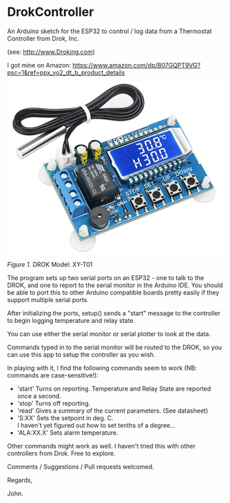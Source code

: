 # DrokController
An Arduino sketch for the ESP32  to control / log data from a Thermostat Controller from Drok, Inc.

(see: http://www.Droking.com)
  
I got mine on Amazon: 
https://www.amazon.com/dp/B07GQPT9VG?psc=1&ref=ppx_yo2_dt_b_product_details

![Drok Controller](./doc/drok1.jpg)

*Figure 1.* DROK Model: XY-T01

The program sets up two serial ports on an ESP32 - one to talk to the DROK, and one to report to the serial monitor in the Arduino IDE. You should be able to port this to other Arduino compatible boards pretty easily if they support multiple serial ports. 
  
After initializing the ports, setup() sends a "start" message to the controller to begin logging temperature and relay state. 
  
You can use either the serial monitor or serial plotter to look at the data. 
  
Commands typed in to the serial monitor will be routed to the DROK, so you can use this app to setup the controller as you wish. 
  
In playing with it, I find the following commands seem to work 
(NB: commands are case-sensitive!):
  
  * 'start' Turns on reporting. Temperature and Relay State are reported once a second.
  * 'stop' Turns off reporting. 
  * 'read' Gives a summary of the current parameters. (See datasheet) 
  * 'S:XX' Sets the setpoint in deg. C.  
         I haven't yet figured out how to set tenths of a degree...
  * 'ALA:XX.X' Sets alarm temperature. 
  
Other commands might work as well. I haven't tried this with other controllers from Drok. Free to explore. 

Comments / Suggestions / Pull requests welcomed. 

Regards, 

John.
  
 

